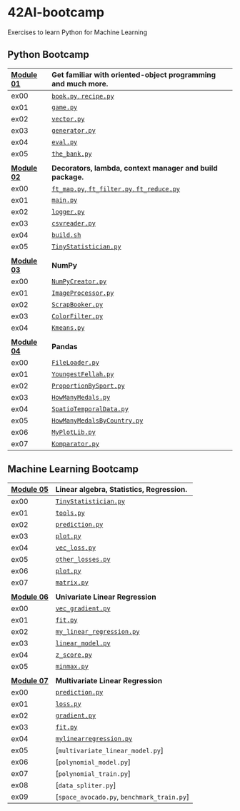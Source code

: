 # 42AI-bootcamp
Exercises to learn Python for Machine Learning

## __Python Bootcamp__

| [Module 01](/Module01)  |    Get familiar with oriented-object programming and much more.    |    
| :--------------- |:---------------| 
| ex00  |   [`book.py`, `recipe.py`](/Module01/ex00/)  |  
| ex01  | [`game.py`](/Module01/ex01/game.py) | 
| ex02  | [`vector.py`](/Module01/ex02/vector.py) |
| ex03  | [`generator.py`](/Module01/ex03/generator.py) |
| ex04  | [`eval.py`](/Module01/ex04/eval.py)  | 
| ex05 | [`the_bank.py`](/Module01/ex05/the_bank.py) |
|  |  |
| [__Module 02__](/Module02)  |      __Decorators, lambda, context manager and build package.__    |    
| ex00  |   [`ft_map.py`, `ft_filter.py`, `ft_reduce.py`](/Module02/ex00/)  |  
| ex01  | [`main.py`](/Module02/ex01/main.py) | 
| ex02  | [`logger.py`](/Module02/ex02/logger.py) |
| ex03  | [`csvreader.py`](/Module02/ex03/csvreader.py) |
| ex04  | [`build.sh`](/Module02/ex04/build.sh)  | 
| ex05 | [`TinyStatistician.py`](/Module02/ex05/TinyStatistician.py) |
|  |  |
| [__Module 03__](/Module03)  |       __NumPy__   |    
| ex00  |   [`NumPyCreator.py`](/Module03/ex00/NumPyCreator.py)  |  
| ex01  | [`ImageProcessor.py`](/Module03/ex01/ImageProcessor.py) | 
| ex02  | [`ScrapBooker.py`](/Module03/ex02/ScrapBooker.py) |
| ex03  | [`ColorFilter.py`](/Module03/ex03/ColorFilter.py) |
| ex04  | [`Kmeans.py`](/Module03/ex04/Kmeans.py)  | 
|  |  |
| [__Module 04__](/Module04)  |      __Pandas__   |    
| ex00  |   [`FileLoader.py`](/Module04/ex00/FileLoader.py)  |  
| ex01  | [`YoungestFellah.py`](/Module04/ex01/YoungestFellah.py) | 
| ex02  | [`ProportionBySport.py`](/Module04/ex02/ProportionBySport.py) |
| ex03  | [`HowManyMedals.py`](/Module04/ex03/HowManyMedals.py) |
| ex04  | [`SpatioTemporalData.py`](/Module04/ex04/SpatioTemporalData.py)  | 
| ex05 | [`HowManyMedalsByCountry.py`](/Module04/ex05/HowManyMedalsByCountry.py) |
| ex06 | [`MyPlotLib.py`](/Module04/ex06/MyPlotLib.py) |
| ex07 | [`Komparator.py`](/Module04/ex07/Komparator.py) |

## Machine Learning Bootcamp

| [__Module 05__](/Module05)  |      __Linear algebra, Statistics, Regression.__   | 
| :--------------- |:---------------| 
| ex00  | [`TinyStatistician.py`](/Module05/ex00/TinyStatistician.py)  |  
| ex01  | [`tools.py`](/Module05/ex01/tools.py) | 
| ex02  | [`prediction.py`](/Module05/ex02/prediction.py) |
| ex03  | [`plot.py`](/Module05/ex03/plot.py) |
| ex04  | [`vec_loss.py`](/Module05/ex04/vec_loss.py) | 
| ex05 | [`other_losses.py`](/Module05/ex05/other_losses.py) |
| ex06 | [`plot.py`](/Module05/ex06/plot.py) |
| ex07 | [`matrix.py`](/Module05/ex07/matrix.py) |
|  |  |
| [__Module 06__](/Module06)  |      __Univariate Linear Regression__   |  
| ex00  | [`vec_gradient.py`](/Module06/ex00/vec_gradient.py)  |  
| ex01  | [`fit.py`](/Module06/ex01/fit.py) | 
| ex02  | [`my_linear_regression.py`](/Module06/ex02/my_linear_regression.py) |
| ex03  | [`linear_model.py`](/Module06/ex03/linear_model.py) |
| ex04  | [`z_score.py`](/Module06/ex04/z_score.py) | 
| ex05 | [`minmax.py`](/Module06/ex05/minmax.py) |
|  |  |
| [__Module 07__](/Module07)  |      __Multivariate Linear Regression__   |  
| ex00  | [`prediction.py`](/Module07/ex00/prediction.py)  |  
| ex01  | [`loss.py`](/Module07/ex01/loss.py) | 
| ex02  | [`gradient.py`](/Module07/ex02/gradient.py) |
| ex03  | [`fit.py`](/Module07/ex03/fit.py) |
| ex04  | [`mylinearregression.py`](/Module07/ex04/mylinearregression.py) | 
| ex05 | [`multivariate_linear_model.py`]<!--(/Module07/ex05/multivariate_linear_model.py)--> |
| ex06  | [`polynomial_model.py`]<!--(/Module07/ex06/polynomial_model.py)--> | 
| ex07  | [`polynomial_train.py`]<!--(/Module07/ex07/polynomial_train.py)--> | 
| ex08  | [`data_spliter.py`]<!--(/Module07/ex08/data_spliter.py)--> | 
| ex09  | [`space_avocado.py`, `benchmark_train.py`]<!--(/Module07/ex09)--> | 

